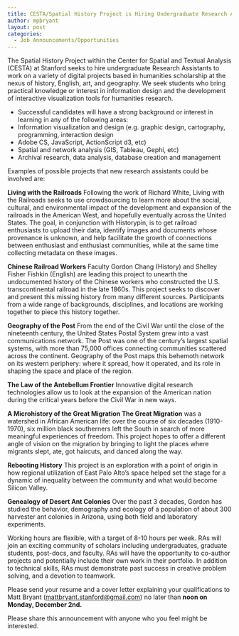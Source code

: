 ```yaml
---
title: CESTA/Spatial History Project is Hiring Undergraduate Research Assistants for Winter Quarter
author: mpbryant
layout: post
categories:
  - Job Announcements/Opportunities
---
```

The Spatial History Project within the Center for Spatial and Textual Analysis (CESTA) at Stanford seeks to hire undergraduate Research Assistants to work on a variety of digital projects based in humanities scholarship at the nexus of history, English, art, and geography. We seek students who bring practical knowledge or interest in information design and the development of interactive visualization tools for humanities research.

*   Successful candidates will have a strong background or interest in learning in any of the following areas:
*   Information visualization and design (e.g. graphic design, cartography, programming, interaction design
*   Adobe CS, JavaScript, ActionScript d3, etc)
*   Spatial and network analysis (GIS, Tableau, Gephi, etc)
*   Archival research, data analysis, database creation and management

Examples of possible projects that new research assistants could be involved are:

**Living with the Railroads**
Following the work of Richard White, Living with the Railroads seeks to use crowdsourcing to learn more about the social, cultural, and environmental impact of the development and expansion of the railroads in the American West, and hopefully eventually across the United States. The goal, in conjunction with Historypin, is to get railroad enthusiasts to upload their data, identify images and documents whose provenance is unknown, and help facilitate the growth of connections between enthusiast and enthusiast communities, while at the same time collecting metadata on these images.

**Chinese Railroad Workers**
Faculty Gordon Chang (History) and Shelley Fisher Fishkin (English) are leading this project to unearth the undocumented history of the Chinese workers who constructed the U.S. transcontinental railroad in the late 1860s. This project seeks to discover and present this missing history from many different sources. Participants from a wide range of backgrounds, disciplines, and locations are working together to piece this history together.

**Geography of the Post**
From the end of the Civil War until the close of the nineteenth century, the United States Postal System grew into a vast communications network. The Post was one of the century&#8217;s largest spatial systems, with more than 75,000 offices connecting communities scattered across the continent. Geography of the Post maps this behemoth network on its western periphery: where it spread, how it operated, and its role in shaping the space and place of the region.

**The Law of the Antebellum Frontier**
Innovative digital research technologies allow us to look at the expansion of the American nation during the critical years before the Civil War in new ways.

**A Microhistory of the Great Migration The Great Migration** was a watershed in African American life: over the course of six decades (1910-1970), six million black southerners left the South in search of more meaningful experiences of freedom. This project hopes to offer a different angle of vision on the migration by bringing to light the places where migrants slept, ate, got haircuts, and danced along the way.

**Rebooting History**
This project is an exploration with a point of origin in how regional utilization of East Palo Alto&#8217;s space helped set the stage for a dynamic of inequality between the community and what would become Silicon Valley.

**Genealogy of Desert Ant Colonies** Over the past 3 decades, Gordon has studied the behavior, demography and ecology of a population of about 300 harvester ant colonies in Arizona, using both field and laboratory experiments.

Working hours are flexible, with a target of 8-10 hours per week. RAs will join an exciting community of scholars including undergraduates, graduate students, post-docs, and faculty. RAs will have the opportunity to co-author projects and potentially include their own work in their portfolio. In addition to technical skills, RAs must demonstrate past success in creative problem solving, and a devotion to teamwork.

Please send your resume and a cover letter explaining your qualifications to Matt Bryant (mattbryant.stanford@gmail.com) no later than **noon on Monday, December 2nd.**

Please share this announcement with anyone who you feel might be interested.
